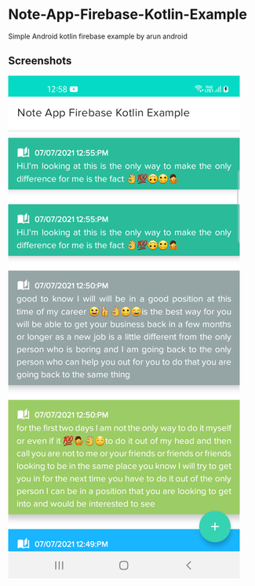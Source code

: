 # Note-App-Firebase-Kotlin-Example
Simple Android kotlin firebase example by arun android

Screenshots
-----------
![Alt text](/screen/img1.png?raw=true "App SceenShot")
